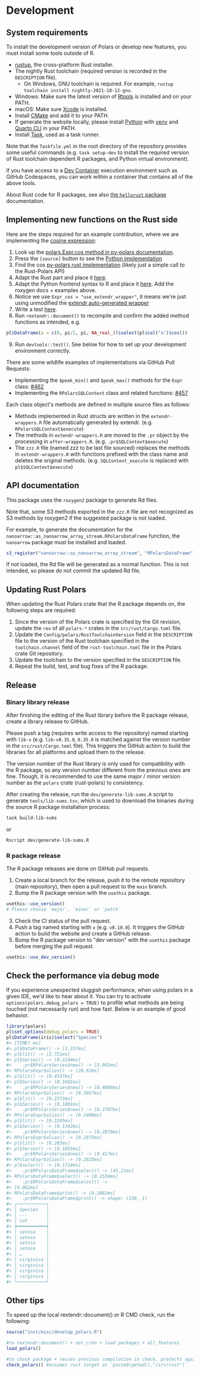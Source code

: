 # Development

## System requirements

To install the development version of Polars or develop new features, you must
install some tools outside of R.

- [rustup](https://rustup.rs/), the cross-platform Rust installer.
- The nightly Rust toolchain (required version is recorded in the `DESCRIPTION`
  file).
  - On Windows, GNU toolchain is required.
    For example, `rustup toolchain install nightly-2021-10-12-gnu`.
- Windows: Make sure the latest version of
  [Rtools](https://cran.r-project.org/bin/windows/Rtools/) is installed
  and on your PATH.
- macOS: Make sure [Xcode](https://developer.apple.com/support/xcode/)
  is installed.
- Install [CMake](https://cmake.org/) and add it to your PATH.
- If generate the website locally, please
  install [Python](https://www.python.org/) with [venv](https://docs.python.org/3/library/venv.html)
  and [Quarto CLI](https://quarto.org/) in your PATH.
- Install [Task](https://taskfile.dev/), used as a task runner.

Note that the `Taskfile.yml` in the root directory of the repository provides some
useful commands (e.g. `task setup-dev` to install the required version of
Rust toolchain dependent R packages, and Python virtual environment).

If you have access to a [Dev Container](https://containers.dev/) execution environment such as GitHub Codespaces,
you can work within a container that contains all of the above tools.

About Rust code for R packages, see also
[the `hellorust` package](https://github.com/r-rust/hellorust) documentation.

## Implementing new functions on the Rust side

Here are the steps required for an example contribution, where we are implementing the
[cosine expression](https://pola-rs.github.io/r-polars/man/Expr_cos.html):

1. Look up the [polars.Expr.cos method in py-polars documentation](https://pola-rs.github.io/polars/py-polars/html/reference/expressions/api/polars.Expr.cos.html).
2. Press the `[source]` button to see the [Python implementation](https://github.com/pola-rs/polars/blob/d23bbd2f14f1cd7ae2e27e1954a2dc4276501eef/py-polars/polars/expr/expr.py#L5892-L5914)
3. Find the cos [py-polars rust implementation](https://github.com/pola-rs/polars/blob/a1afbc4b78f5850314351f7e85ded95fd68b6453/py-polars/src/lazy/dsl.rs#L396) (likely just a simple call to the Rust-Polars API)
4. Adapt the Rust part and place it [here](https://github.com/pola-rs/r-polars/blob/c56c49a6fc172685f50c15fffe3d14231297ad97/src/rust/src/rdataframe/rexpr.rs#L754).
5. Adapt the Python frontend syntax to R and place it [here](https://github.com/pola-rs/r-polars/blob/c56c49a6fc172685f50c15fffe3d14231297ad97/R/expr__expr.R#L3138). Add the roxygen docs + examples above.
6. Notice we use `Expr_cos = "use_extendr_wrapper"`, it means we're just using unmodified the [extendr auto-generated wrapper](https://github.com/pola-rs/r-polars/blob/c56c49a6fc172685f50c15fffe3d14231297ad97/R/extendr-wrappers.R#L253)
7. Write a test [here](https://github.com/pola-rs/r-polars/blob/c56c49a6fc172685f50c15fffe3d14231297ad97/tests/testthat/test-expr.R#L1921).
8. Run `rextendr::document()` to recompile and confirm the added method functions as intended, e.g.

```r
pl$DataFrame(a = c(0, pi/2, pi, NA_real_))$select(pl$col("a")$cos())
```

9. Run `devtools::test()`. See below for how to set up your development environment correctly.

There are some wildlife examples of implementations via GitHub Pull Requests:

- Implementing the `$peak_min()` and `$peak_max()` methods for the `Expr` class:
  [#462](https://github.com/pola-rs/r-polars/pull/462)
- Implementing the `RPolarsSQLContext` class and related functions:
  [#457](https://github.com/pola-rs/r-polars/pull/457)

Each class object's methods are defined in multiple source files as follows:

- Methods implemented in Rust structs are written in the `extendr-wrappers.R`
  file automatically generated by extendr. (e.g. `RPolarsSQLContext$execute`)
- The methods in `extendr-wrappers.R` are moved to the `.pr` object by the processing in `after-wrappers.R`.
  (e.g. `.pr$SQLContext$execute`)
- The `zzz.R` file (named zzz to be last file sourced) replaces the methods in `extendr-wrappers.R`
  with functions prefixed with the class name and deletes the original methods.
  (e.g. `SQLContext_execute` is replaced with `pl$SQLContext$execute`)

## API documentation

This package uses the `roxygen2` package to generate Rd files.

Note that, some S3 methods exported in the `zzz.R` file are not recognized as S3
methods by roxygen2 if the suggested package is not loaded.

For example, to generate the documentation for the
`nanoarrow::as_nanoarrow_array_stream.RPolarsDataFrame` function, the `nanoarrow`
package must be installed and loaded.

```r
s3_register("nanoarrow::as_nanoarrow_array_stream", "RPolarsDataFrame")
```

If not loaded, the Rd file will be generated as a normal function.
This is not intended, so please do not commit the updated Rd file.

## Updating Rust Polars

When updating the Rust Polars crate that the R package depends on,
the following steps are required:

1. Since the version of the Polars crate is specified by the Git revision,
  update the `rev` of all `polars-*` crates in the `src/rust/Cargo.toml` file.
2. Update the `Config/polars/RustToolchainVersion` field in the `DESCRIPTION`
  file to the version of the Rust toolchain specified in the `toolchain.channel`
  field of the `rust-toolchain.toml` file in the Polars crate Git repository.
3. Update the toolchain to the version specified in the `DESCRIPTION` file.
4. Repeat the build, test, and bug fixes of the R package.

## Release

### Binary library release

After finishing the editing of the Rust library before the R package release,
create a library release to GitHub.

Please push a tag (requires write access to the repository) named starting with
`lib-v` (e.g. `lib-v0.35.0`, `0.35.0` is matched against the version number in
the `src/rust/Cargo.toml` file). This triggers the GitHub action to build the
libraries for all platforms and upload them to the release.

The version number of the Rust library is only used for compatibility with the
R package, so any version number different from the previous ones are fine.
Though, it is recommended to use the same major / minor version number as
the `polars` crate (rust-polars) to consistency.

After creating the release, run the `dev/generate-lib-sums.R` script to generate
`tools/lib-sums.tsv`, which is used to download the binaries during the source R
package installation process:
```sh
task build-lib-sums
```
or

```sh
Rscript dev/generate-lib-sums.R
```

### R package release

The R package releases are done on GitHub pull requests.

1. Create a local branch for the release, push it to the remote repository (main
  repository), then open a pull request to the `main` branch.
2. Bump the R package version with the `usethis` package.

```r
usethis::use_version()
# Please choose `major`, `minor` or `patch`
```

3. Check the CI status of the pull request.
4. Push a tag named starting with `v` (e.g. `v0.10.0`). It triggers the GitHub
  action to build the website and create a GitHub release.
5. Bump the R package version to "dev version" with the `usethis` package
  before merging the pull request.

```r
usethis::use_dev_version()
```

## Check the performance via debug mode

If you experience unexpected sluggish performance, when using polars in a given
IDE, we'd like to hear about it. You can try to activate
`options(polars.debug_polars = TRUE)` to profile what methods are being touched
(not necessarily run) and how fast. Below is an example of good behavior.

```r
library(polars)
pl$set_options(debug_polars = TRUE)
pl$DataFrame(iris)$select("Species")
#> [TIME? ms]
#> pl$DataFrame() -> [3.257ms]
#> pl$lit() -> [2.721ms]
#> pl$Series() -> [0.2244ms]
#>    .pr$RPolarsSeries$new() -> [5.901ms]
#> RPolarsExpr$alias() -> [20.62ms]
#> pl$lit() -> [0.4537ms]
#> pl$Series() -> [0.1681ms]
#>    .pr$RPolarsSeries$new() -> [0.4008ms]
#> RPolarsExpr$alias() -> [0.3057ms]
#> pl$lit() -> [0.2573ms]
#> pl$Series() -> [0.1891ms]
#>    .pr$RPolarsSeries$new() -> [0.3707ms]
#> RPolarsExpr$alias() -> [0.2408ms]
#> pl$lit() -> [0.3285ms]
#> pl$Series() -> [0.1342ms]
#>    .pr$RPolarsSeries$new() -> [0.2878ms]
#> RPolarsExpr$alias() -> [0.2875ms]
#> pl$lit() -> [0.283ms]
#> pl$Series() -> [0.1855ms]
#>    .pr$RPolarsSeries$new() -> [9.417ms]
#> RPolarsExpr$alias() -> [0.2825ms]
#> pl$select() -> [0.1724ms]
#>    .pr$RPolarsDataFrame$select() -> [45.21ms]
#> RPolarsDataFrame$select() -> [0.2534ms]
#>    .pr$RPolarsDataFrame$select() ->
#> [6.062ms]
#> RPolarsDataFrame$print() -> [0.2882ms]
#>    .pr$RPolarsDataFrame$print() -> shape: (150, 1)
#> ┌───────────┐
#> │ Species   │
#> │ ---       │
#> │ cat       │
#> ╞═══════════╡
#> │ setosa    │
#> │ setosa    │
#> │ setosa    │
#> │ setosa    │
#> │ …         │
#> │ virginica │
#> │ virginica │
#> │ virginica │
#> │ virginica │
#> └───────────┘
```

## Other tips

<!-- TODO: Clean up -->

To speed up the local rextendr::document() or R CMD check, run the following:

```r
source("inst/misc/develop_polars.R")

#to rextendr:document() + not_cran + load packages + all_features
load_polars()

#to check package + reuses previous compilation in check, protects against deletion
check_polars() #assumes rust target at `paste0(getwd(),"/src/rust")`
```
